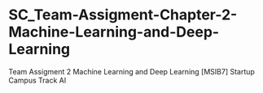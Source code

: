 # SC_Team-Assigment-Chapter-2-Machine-Learning-and-Deep-Learning
Team Assigment 2 Machine Learning and Deep Learning [MSIB7] Startup Campus Track AI

